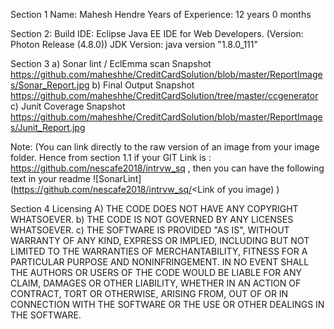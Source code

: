 Section 1
	Name: Mahesh Hendre
	Years of Experience: 12 years 0 months

Section 2: 
	Build IDE: Eclipse Java EE IDE for Web Developers. (Version: Photon Release (4.8.0))
	JDK Version: java version "1.8.0_111"

Section 3 
a)	Sonar lint / EclEmma scan Snapshot 
	https://github.com/maheshhe/CreditCardSolution/blob/master/ReportImages/Sonar_Report.jpg
b)	Final Output Snapshot 
	https://github.com/maheshhe/CreditCardSolution/tree/master/ccgenerator
c)	Junit Coverage Snapshot
	https://github.com/maheshhe/CreditCardSolution/blob/master/ReportImages/Junit_Report.jpg
	
Note: (You can link directly to the raw version of an image from your image folder. Hence from section 1.1 if your GIT Link is : https://github.com/nescafe2018/intrvw_sq , then you can have the following text in your readme ![SonarLint] (https://github.com/nescafe2018/intrvw_sq/<Link of you image) )

Section 4 
Licensing 
A)	THE CODE DOES NOT HAVE ANY COPYRIGHT WHATSOEVER. 
b)	THE CODE IS NOT GOVERNED BY ANY LICENSES WHATSOEVER. 
c)	THE SOFTWARE IS PROVIDED "AS IS", WITHOUT WARRANTY OF ANY KIND, EXPRESS OR IMPLIED, INCLUDING BUT NOT LIMITED TO THE WARRANTIES OF MERCHANTABILITY, FITNESS FOR A PARTICULAR PURPOSE AND NONINFRINGEMENT. IN NO EVENT SHALL THE AUTHORS OR USERS OF THE CODE WOULD BE LIABLE FOR ANY CLAIM, DAMAGES OR OTHER LIABILITY, WHETHER IN AN ACTION OF CONTRACT, TORT OR OTHERWISE, ARISING FROM, OUT OF OR IN CONNECTION WITH THE SOFTWARE OR THE USE OR OTHER DEALINGS IN THE SOFTWARE.
